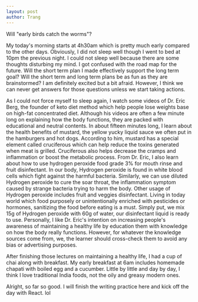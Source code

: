 ```yaml
---
layout: post
author: Trang
---
```

Will "early birds catch the worms"?

My today's morning starts at 4h30am which is pretty much early compared to the other days. Obviously, I did not sleep well though I went to bed at 10pm the previous night. I could not sleep well because there are some thoughts disturbing my mind. I got confused with the road map for the future. Will the short term plan I made effectively support the long term goal? Will the short term and long term plans be as fun as they are brainstormed? I am definitely excited but a bit afraid. However, I think we can never get answers for those questions unless we start taking actions.

As I could not force myself to sleep again, I watch some videos of Dr. Eric Berg, the founder of keto diet method which help people lose weights base on high-fat concentrated diet. Although his videos are often a few minute long on explaining how the body functions, they are packed with educational and neutral contents. In about fifteen minutes long, I learn about the health benefits of mustard, the yellow yucky liquid sauce we often put in the hamburgers and hot dogs. According to him, mustard has a special element called cruciferous which can help reduce the toxins generated when meat is grilled. Cruciferous also helps decrease the cramps and inflammation or boost the metabolic process. From Dr. Eric, I also learn about how to use hydrogen peroxide food grade 3% for mouth rinse and fruit disinfectant. In our body, Hydrogen peroxide is found in white blood cells which fight against the harmful bacteria. Similarly, we can use diluted Hydrogen peroxide to cure the soar throat, the inflammation symptom caused by strange bacteria trying to harm the body. Other usage of Hydrogen peroxide includes fruit and veggies disinfectant. Living in today world which food purposely or unintentionally enriched with pesticides or hormones, sanitizing the food before eating is a must. Simply put, we mix 15g of Hydrogen peroxide with 60g of water, our disinfectant liquid is ready to use. Personally, I like Dr. Eric's intention on increasing people's awareness of maintaining a healthy life by education them with knowledge on how the body really functions. However, for whatever the knowledge sources come from, we, the learner should cross-check them to avoid any bias or advertising purposes.

After finishing those lectures on maintaining a healthy life, I had a cup of chai along with breakfast. My early breakfast at 6am includes homemade chapati with boiled egg and a cucumber. Little by little and day by day, I think I love traditional India foods, not the oily and greasy modern ones. 

Alright, so far so good. I will finish the writing practice here and kick off the day with React. lol
